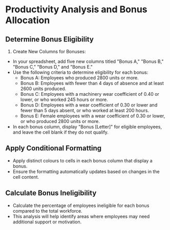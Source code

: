 # Productivity Analysis and Bonus Allocation
## Determine Bonus Eligibility
1.	Create New Columns for Bonuses:
- In your spreadsheet, add five new columns titled "Bonus A," "Bonus B," "Bonus C," "Bonus D," and "Bonus E."
- Use the following criteria to determine eligibility for each bonus:
    - Bonus A: Employees who produced 2800 units or more.
    - Bonus B: Employees with fewer than 4 days of absence and at least 2600 units produced.
    - Bonus C: Employees with a machinery wear coefficient of 0.40 or lower, or who worked 245 hours or more.
    - Bonus D: Employees with a wear coefficient of 0.30 or lower and fewer than 5 days absent, or who worked at least 200 hours.
    - Bonus E: Female employees with a wear coefficient of 0.30 or lower, or who produced 2800 units or more.
- In each bonus column, display "Bonus [Letter]" for eligible employees, and leave the cell blank if they do not qualify.
## Apply Conditional Formatting
- Apply distinct colours to cells in each bonus column that display a bonus.
- Ensure the formatting automatically updates based on changes in the cell content.
## Calculate Bonus Ineligibility
- Calculate the percentage of employees ineligible for each bonus compared to the total workforce.
- This analysis will help identify areas where employees may need additional support or motivation.
